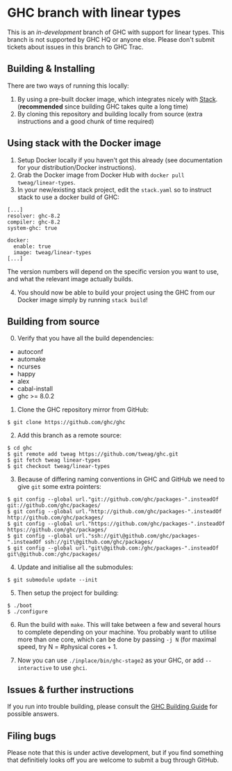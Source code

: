 # GHC branch with linear types

This is an *in-development* branch of GHC with support for linear
types. This branch is not supported by GHC HQ or anyone else. Please
don't submit tickets about issues in this branch to GHC Trac.

## Building & Installing

There are two ways of running this locally:

1. By using a pre-built docker image, which integrates nicely
   with [Stack](https://www.haskellstack.org/). (**recommended** since
   building GHC takes quite a long time)
2. By cloning this repository and building locally from source (extra
   instructions and a good chunk of time required)

## Using stack with the Docker image 

1. Setup Docker locally if you haven't got this already (see
   documentation for your distribution/Docker instructions).
2. Grab the Docker image from Docker Hub with `docker pull tweag/linear-types`.
3. In your new/existing stack project, edit the `stack.yaml` so to
   instruct stack to use a docker build of GHC:

```
[...]
resolver: ghc-8.2
compiler: ghc-8.2
system-ghc: true

docker:
  enable: true
  image: tweag/linear-types
[...]
```

The version numbers will depend on the specific version you want to
use, and what the relevant image actually builds.

4. You should now be able to build your project using the GHC from our
   Docker image simply by running `stack build`!


## Building from source

0. Verify that you have all the build dependencies:
  * autoconf
  * automake
  * ncurses
  * happy
  * alex
  * cabal-install
  * ghc >= 8.0.2 

1. Clone the GHC repository mirror from GitHub: 

  ```
  $ git clone https://github.com/ghc/ghc
  ```

2. Add this branch as a remote source:

  ```
  $ cd ghc
  $ git remote add tweag https://github.com/tweag/ghc.git
  $ git fetch tweag linear-types
  $ git checkout tweag/linear-types
  ```

3. Because of differing naming conventions in GHC and GitHub we need to give `git` some extra pointers:

  ```
  $ git config --global url."git://github.com/ghc/packages-".insteadOf     git://github.com/ghc/packages/
  $ git config --global url."http://github.com/ghc/packages-".insteadOf    http://github.com/ghc/packages/
  $ git config --global url."https://github.com/ghc/packages-".insteadOf   https://github.com/ghc/packages/
  $ git config --global url."ssh://git\@github.com/ghc/packages-".insteadOf ssh://git\@github.com/ghc/packages/
  $ git config --global url."git\@github.com:/ghc/packages-".insteadOf      git\@github.com:/ghc/packages/
  ```

4. Update and initialise all the submodules:

  ```
  $ git submodule update --init
  ```

5. Then setup the project for building:

  ```
  $ ./boot
  $ ./configure
  ```

6. Run the build with `make`. This will take between a few and several
   hours to complete depending on your machine. You probably want to
   utilise more than one core, which can be done by passing `-j N`
   (for maximal speed, try N = #physical cores + 1.

7. Now you can use `./inplace/bin/ghc-stage2` as your GHC, or add
   `--interactive` to use `ghci`.


## Issues & further instructions

If you run into trouble building, please consult
the
[GHC Building Guide](https://ghc.haskell.org/trac/ghc/wiki/Building)
for possible answers.

## Filing bugs

Please note that this is under active development, but if you find
something that definitiely looks off you are welcome to submit a bug
through GitHub.
